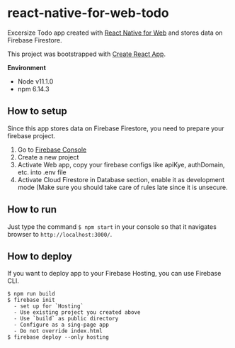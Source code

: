 # react-native-for-web-todo

Excersize Todo app created with [React Native for Web](https://github.com/necolas/react-native-web) and stores data on Firebase Firestore.

This project was bootstrapped with [Create React App](https://github.com/facebook/create-react-app).

**Environment**

- Node v11.1.0
- npm 6.14.3

## How to setup

Since this app stores data on Firebase Firestore, you need to prepare your firebase project.

1. Go to [Firebase Console](https://console.firebase.google.com/)
2. Create a new project
3. Activate Web app, copy your firebase configs like apiKye, authDomain, etc. into .env file
4. Activate Cloud Firestore in Database section, enable it as development mode (Make sure you should take care of rules late since it is unsecure.

## How to run

Just type the command `$ npm start` in your console so that it navigates browser to `http://localhost:3000/`.

## How to deploy

If you want to deploy app to your Firebase Hosting, you can use Firebase CLI.

```console
$ npm run build
$ firebase init
  - set up for `Hosting`
  - Use existing project you created above
  - Use `build` as public directory
  - Configure as a sing-page app
  - Do not override index.html
$ firebase deploy --only hosting
```